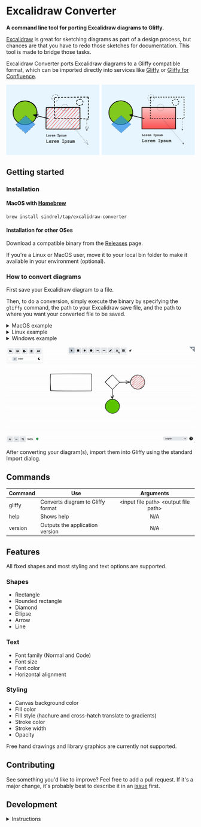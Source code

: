 # Excalidraw Converter  
**A command line tool for porting Excalidraw diagrams to Gliffy.**

[Excalidraw](https://excalidraw.com/) is great for sketching diagrams as part of a design process, but chances are that you have to redo those sketches for documentation. This tool is made to bridge those tasks.

Excalidraw Converter ports Excalidraw diagrams to a Gliffy compatible format, which can be imported directly into services like [Gliffy](https://www.gliffy.com/) or [Gliffy for Confluence](https://marketplace.atlassian.com/apps/254/gliffy-diagrams-for-confluence).

![Excalidraw vs. Gliffy comparison](exconv-comparison.png "Comparison")

## Getting started  

### Installation
#### MacOS with [Homebrew](https://brew.sh/)  
```shell
brew install sindrel/tap/excalidraw-converter
```

#### Installation for other OSes  
Download a compatible binary from the [Releases](https://github.com/sindrel/excalidraw-converter/releases) page.

If you're a Linux or MacOS user, move it to your local bin folder to make it available in your environment (optional).  

### How to convert diagrams
First save your Excalidraw diagram to a file.

Then, to do a conversion, simply execute the binary by specifying the `gliffy` command, the path to your Excalidraw save file, and the path to where you want your converted file to be saved. 

<details>
  <summary>MacOS example</summary>
  
  ```
  $ exconv gliffy ~/Downloads/my-diagram.excalidraw /tmp/my-ported-diagram.gliffy
  Parsing input file: ~/Downloads/my-diagram.excalidraw
  Adding object: com.gliffy.shape.basic.basic_v1.default.rectangle
  Adding object: com.gliffy.shape.basic.basic_v1.default.text
  Adding object: com.gliffy.shape.basic.basic_v1.default.text
  Adding object: com.gliffy.shape.basic.basic_v1.default.text
  Adding object: com.gliffy.shape.basic.basic_v1.default.text
  Adding object: com.gliffy.shape.basic.basic_v1.default.text
  Adding object: com.gliffy.shape.basic.basic_v1.default.text
  Adding object: com.gliffy.shape.basic.basic_v1.default.rectangle
  Adding object: com.gliffy.shape.basic.basic_v1.default.text
  Adding object: com.gliffy.shape.basic.basic_v1.default.text
  Adding object: com.gliffy.shape.basic.basic_v1.default.line
  Converted diagram saved to file: /tmp/my-ported-diagram.gliffy
  ```
</details>

<details>
  <summary>Linux example</summary>
  
  ```
  $ ./exconv gliffy ~/Downloads/my-diagram.excalidraw /tmp/my-ported-diagram.gliffy
  Parsing input file: ~/Downloads/my-diagram.excalidraw
  Adding object: com.gliffy.shape.basic.basic_v1.default.rectangle
  Adding object: com.gliffy.shape.basic.basic_v1.default.text
  Adding object: com.gliffy.shape.basic.basic_v1.default.text
  Adding object: com.gliffy.shape.basic.basic_v1.default.text
  Adding object: com.gliffy.shape.basic.basic_v1.default.text
  Adding object: com.gliffy.shape.basic.basic_v1.default.text
  Adding object: com.gliffy.shape.basic.basic_v1.default.text
  Adding object: com.gliffy.shape.basic.basic_v1.default.rectangle
  Adding object: com.gliffy.shape.basic.basic_v1.default.text
  Adding object: com.gliffy.shape.basic.basic_v1.default.text
  Adding object: com.gliffy.shape.basic.basic_v1.default.line
  Converted diagram saved to file: /tmp/my-ported-diagram.gliffy
  ```
</details>

<details>
  <summary>Windows example</summary>
  
  ```
  C:\> exconv.exe gliffy C:\Downloads\my-diagram.excalidraw C:\tmp\my-ported-diagram.gliffy
  Parsing input file: C:\Downloads\my-diagram.excalidraw
  Adding object: com.gliffy.shape.basic.basic_v1.default.rectangle
  Adding object: com.gliffy.shape.basic.basic_v1.default.text
  Adding object: com.gliffy.shape.basic.basic_v1.default.text
  Adding object: com.gliffy.shape.basic.basic_v1.default.text
  Adding object: com.gliffy.shape.basic.basic_v1.default.text
  Adding object: com.gliffy.shape.basic.basic_v1.default.text
  Adding object: com.gliffy.shape.basic.basic_v1.default.text
  Adding object: com.gliffy.shape.basic.basic_v1.default.rectangle
  Adding object: com.gliffy.shape.basic.basic_v1.default.text
  Adding object: com.gliffy.shape.basic.basic_v1.default.text
  Adding object: com.gliffy.shape.basic.basic_v1.default.line
  Converted diagram saved to file: C:\tmp\my-ported-diagram.gliffy
  ```
</details>

![Animation demonstrating use](exconv.gif "Animation")

After converting your diagram(s), import them into Gliffy using the standard Import dialog.

## Commands

| Command | Use | Arguments |
|------|-------------|:----:|
| gliffy | Converts diagram to Gliffy format | \<input file path\> \<output file path\> |
| help | Shows help | N/A |
| version | Outputs the application version | N/A |

## Features

All fixed shapes and most styling and text options are supported.

### Shapes
* Rectangle
* Rounded rectangle
* Diamond
* Ellipse
* Arrow
* Line

### Text

* Font family (Normal and Code)
* Font size
* Font color
* Horizontal alignment

### Styling

* Canvas background color 
* Fill color
* Fill style (hachure and cross-hatch translate to gradients) 
* Stroke color
* Stroke width
* Opacity

Free hand drawings and library graphics are currently not supported.

## Contributing  

See something you'd like to improve? Feel free to add a pull request. If it's a major change, it's probably best to describe it in an [issue](https://github.com/sindrel/excalidraw-converter/issues/new) first.

## Development  
<details>
  <summary>Instructions</summary>

### Prerequisites:
* Go (see version in `go.mod`)  

### Download dependencies
```shell
go mod download
```

### Run tests
```shell
go test -v ./cmd
```

### Compile and run
```shell
go run ./cmd/main.go <command> <input> <output>
```

</details>
